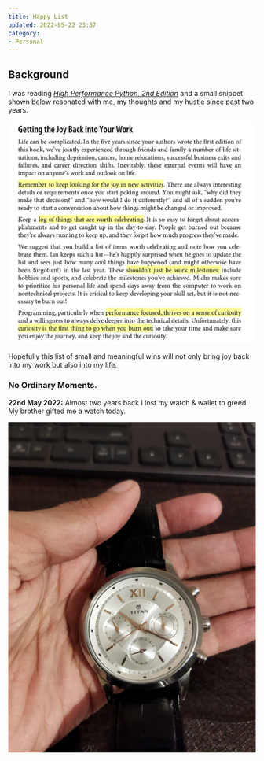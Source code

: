 ```yaml
---
title: Happy List
updated: 2022-05-22 23:37
category: 
- Personal
---
```



## Background

I was reading *[High Performance Python, 2nd Edition](https://www.oreilly.com/library/view/high-performance-python/9781492055013/)* and a small snippet shown below resonated with me, my thoughts and my hustle since past two years.

![snip001](assets/blogs/personal/photo_2022-05-22_23-13-38.jpg)

Hopefully this list of small and meaningful wins will not only bring joy back into my work but also into my life.


### No Ordinary Moments.

**22nd May 2022:** Almost two years back I lost my watch & wallet to greed. My brother gifted me a watch today.

![watch](assets/blogs/personal/photo_2022-05-22_23-13-34.jpg)
